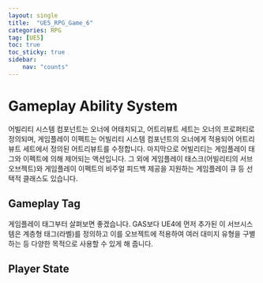 ```yaml
---
layout: single
title:  "UE5_RPG_Game_6"
categories: RPG
tag: [UE5]
toc: true
toc_sticky: true
sidebar:
    nav: "counts"
---
```


# Gameplay Ability System
어빌리티 시스템 컴포넌트는 오너에 어태치되고, 
어트리뷰트 세트는 오너의 프로퍼티로 정의되며, 
게임플레이 이펙트는 어빌리티 시스템 컴포넌트의 오너에게 적용되어 어트리뷰트 세트에서 정의된 어트리뷰트를 수정합니다. 마지막으로 어빌리티는 게임플레이 태그와 이펙트에 의해 제어되는 액션입니다. 
그 외에 게임플레이 태스크(어빌리티의 서브 오브젝트)와 게임플레이 이펙트의 비주얼 피드백 제공을 지원하는 게임플레이 큐 등 선택적 클래스도 있습니다.

## Gameplay Tag
게임플레이 태그부터 살펴보면 좋겠습니다. GAS보다 UE4에 먼저 추가된 이 서브시스템은 계층형 태그(라벨)를 정의하고 이를 오브젝트에 적용하여 여러 대미지 유형을 구별하는 등 다양한 목적으로 사용할 수 있게 해 줍니다.


## Player State

